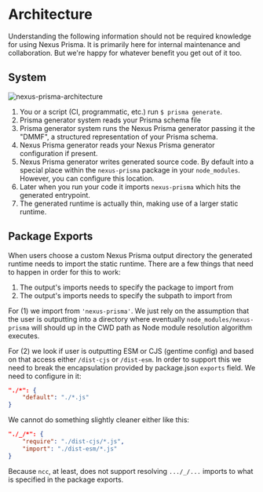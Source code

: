 # Architecture

Understanding the following information should not be required knowledge for using Nexus Prisma. It is primarily here for internal maintenance and collaboration. But we're happy for whatever benefit you get out of it too.

## System

![nexus-prisma-architecture](https://user-images.githubusercontent.com/284476/118728589-70fce780-b802-11eb-8c8b-4328ef5d6fb5.png)

1. You or a script (CI, programmatic, etc.) run `$ prisma generate`.
2. Prisma generator system reads your Prisma schema file
3. Prisma generator system runs the Nexus Prisma generator passing it the "DMMF", a structured representation of your Prisma schema.
4. Nexus Prisma generator reads your Nexus Prisma generator configuration if present.
5. Nexus Prisma generator writes generated source code. By default into a special place within the `nexus-prisma` package in your `node_modules`. However, you can configure this location.
6. Later when you run your code it imports `nexus-prisma` which hits the generated entrypoint.
7. The generated runtime is actually thin, making use of a larger static runtime.

## Package Exports

When users choose a custom Nexus Prisma output directory the generated runtime needs to import the static runtime. There are a few things that need to happen in order for this to work:

1. The output's imports needs to specify the package to import from
2. The output's imports needs to specify the subpath to import from

For (1) we import from `'nexus-prisma'`. We just rely on the assumption that the user is outputting into a directory where eventually `node_modules/nexus-prisma` will should up in the CWD path as Node module resolution algorithm executes.

For (2) we look if user is outputting ESM or CJS (gentime config) and based on that access either `/dist-cjs` or `/dist-esm`. In order to support this we need to break the encapsulation provided by package.json `exports` field. We need to configure in it:

```json
"./*": {
	"default": "./*.js"
}
```

We cannot do something slightly cleaner either like this:

```json
"./_/*": {
	"require": "./dist-cjs/*.js",
	"import": "./dist-esm/*.js"
}
```

Because `ncc`, at least, does not support resolving `.../_/...` imports to what is specified in the package exports.
